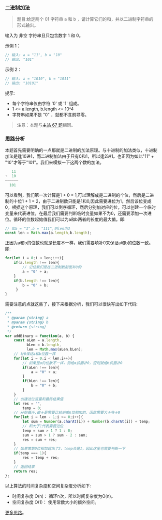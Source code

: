 ### 二进制加法

> 题目:给定两个 01 字符串 a 和 b ，请计算它们的和，并以二进制字符串的形式输出。

输入为 非空 字符串且只包含数字 1 和 0。


示例 1：

```js
// 输入: a = "11", b = "10"
// 输出: "101"
```


示例 2：

```js
// 输入: a = "1010", b = "1011"
// 输出: "10101"
```

提示:

* 每个字符串仅由字符 '0' 或 '1' 组成。
* 1 <= a.length, b.length <= 10^4
* 字符串如果不是 "0" ，就都不含前导零。

> 注意：本题与[主站 67 题](https://leetcode-cn.com/problems/add-binary/)相同。

### 思路分析

本题首先需要明确的一点那就是二进制的加法原理。与十进制的加法类似，十进制加法是逢10进1，而二进制加法由于只有0和1，所以逢2进1。也正因为如此"11" + "10"才等于"101"。我们来模拟一下这两个数的加法。

```js
   11
+  10
——————
  101
```

可以看到，我们第一次计算是1 + 0 = 1,可以理解成是二进制的个位，然后是二进制的十位1 + 1 = 2，由于二进制数只能是1和0,因此需要进位为1，然后该位变成0。根据这个原理，我们可以倒序循环，然后分别加对应的位，可以创建一个临时变量来代表进位。在最后我们需要判断临时变量如果不为0，还需要添加一次进位。循环的位数起始值我们可以为a和b两者的长度的最大值。即:

```js
// 如a = "1",b = "111",则len为3
const len = Math.max(a.length,b.length);
```

正因为a和b的位数也就是长度不一样，我们需要填补0来保证a和b的位数一致。即:

```js
for(let i = 0;i < len;i++){
    if(a.length !== len){
        // 记住我们是在二进制数前面补0的
        a = "0" + a;
    }
    if(b.length !== len){
        b = "0" + b;
     }
}
```

需要注意的点就这些了，接下来根据分析，我们可以很快写出如下代码:

```js
/**
 * @param {string} a
 * @param {string} b
 * @return {string}
 */
var addBinary = function(a, b) {
    const aLen = a.length,
          bLen = b.length,
          len = Math.max(aLen,bLen);
    // 补0保证a和b位数一样
    for(let i = 0;i < len;i++){
        // 如果是a的位数不一样，则给a前面补0，否则就给b前面补0
        if(aLen !== len){
            a = "0" + a;
        }
        if(bLen !== len){
            b = "0" + b;
        }
    }
    // 创建进位变量和最终结果值
    let res = "",
        temp = 0;
    // 开始循环,由于是需要比较到第0位相加的，因此需要大于等于0
    for(let i = len - 1;i >= 0;i++){
        let sum = Number(a.charAt(i)) + Number(b.charAt(i)) + temp;
        // 和大于1代表需要进位
        temp = sum > 1 ? 1 : 0;
        sum = sum > 1 ? sum - 2 : sum;
        res = sum + res;
    }
    // 如果第第0位相加超出了2，temp会是1，因此这里也需要判断一下
    if(temp === 1){
        res = temp + res;
    }
    // 返回结果
    return res;
};
```

以上算法的时间复杂度和空间复杂度分析如下:

* 时间复杂度 O(n)： 循环n次，所以时间复杂度为O(n)。
* 空间复杂度 O(1)： 使用常数大小的额外空间。

[更多思路](https://leetcode-cn.com/problems/JFETK5/solution/fu-xue-ming-zhu-er-jin-zhi-jia-fa-xiang-bu5dt/)。
